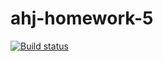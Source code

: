# ahj-homework-5

[![Build status](https://ci.appveyor.com/api/projects/status/9syga4sxtix10o22?svg=true)](https://ci.appveyor.com/project/kote-nikolaus/ahj-homework-5)
